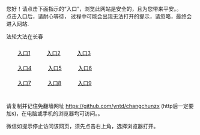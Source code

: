 您好！请点击下面指示的“入口”，浏览此网站是安全的，且为您带来平安。。 <br/>
点击入口后，请耐心等待， 过程中可能会出现无法打开的提示，请忽略，最终会进入网站. </br>

法轮大法在长春<br/>
<div style="padding:10px"><a style="margin:20px" target="_blank" href="https://d2aief6ftdw6l9.cloudfront.net/2Qpsp?kxxjlklu" id="ccLink1" rel="nofollow">入口1</a> <a target="_blank" style="margin:20px" href="https://d2uyre62rsfitf.cloudfront.net/2Qpsp?nzdzzscf" id="ccLink2" rel="nofollow">入口2</a> <a style="margin:20px" target="_blank" href="https://d2e6r12mwcz0st.cloudfront.net/2Qpsp?cescndl" id="ccLink3" rel="nofollow">入口3</a></div>

<div style="padding:10px" ><a style="margin:20px" target="_blank" href="https://d2aief6ftdw6l9.cloudfront.net/2Qpsp?kxxjlklu" id="ccLink4" rel="nofollow">入口4</a> <a style="margin:20px" href="https://d2uyre62rsfitf.cloudfront.net/2Qpsp?nzdzzscf" target="_blank" id="ccLink5" rel="nofollow">入口5</a> <a style="margin:20px" href="https://d2e6r12mwcz0st.cloudfront.net/2Qpsp?cescndl" target="_blank" id="ccLink6" rel="nofollow">入口6</a></div>

<div style="padding:10px"><a style="margin:20px" target="_blank" href="https://d2aief6ftdw6l9.cloudfront.net/2Qpsp?kxxjlklu" id="ccLink7" rel="nofollow">入口7</a> <a style="margin:20px" href="https://d2uyre62rsfitf.cloudfront.net/2Qpsp?nzdzzscf" target="_blank" id="ccLink8" rel="nofollow">入口8</a> <a style="margin:20px" target="_blank" href="https://d2e6r12mwcz0st.cloudfront.net/2Qpsp?cescndl" id="ccLink9" rel="nofollow">入口9</a></div>

<br/>



请复制并记住免翻墙网址 https://github.com/yntd/changchunzx (http后一定要加s)，在电脑或手机的浏览器均可访问。。<br/>

微信如提示停止访问该网页，须先点击右上角，选择浏览器打开。
